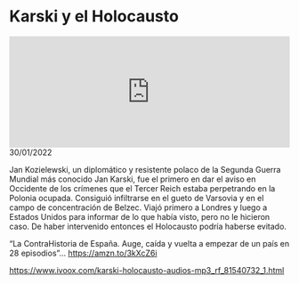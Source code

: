 # Karski y el Holocausto
<iframe id='audio_88903085' frameborder='0' allowfullscreen='' scrolling='no' height='200' style='width:100%;' src='https://www.ivoox.com/player_ej_81540732_6_1.html' loading='lazy'></iframe>30/01/2022

Jan Kozielewski, un diplomático y resistente polaco de la Segunda Guerra Mundial más conocido Jan Karski, fue el primero en dar el aviso en Occidente de los crímenes que el Tercer Reich estaba perpetrando en la Polonia ocupada. Consiguió infiltrarse en el gueto de Varsovia y en el campo de concentración de Belzec. Viajó primero a Londres y luego a Estados Unidos para informar de lo que había visto, pero no le hicieron caso. De haber intervenido entonces el Holocausto podría haberse evitado.  

 “La ContraHistoria de España. Auge, caída y vuelta a empezar de un país en 28 episodios”… https://amzn.to/3kXcZ6i 

 

https://www.ivoox.com/karski-holocausto-audios-mp3_rf_81540732_1.html
